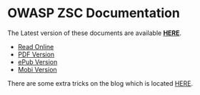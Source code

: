 # OWASP ZSC Documentation
The Latest version of these documents are available **[HERE](https://www.gitbook.com/book/ali-razmjoo/owasp-zsc/details)**.

 * [Read Online](https://ali-razmjoo.gitbooks.io/owasp-zsc/content/)
 * [PDF Version](https://www.gitbook.com/download/pdf/book/ali-razmjoo/owasp-zsc)
 * [ePub Version](https://www.gitbook.com/download/epub/book/ali-razmjoo/owasp-zsc)
 * [Mobi Version](https://www.gitbook.com/download/mobi/book/ali-razmjoo/owasp-zsc)

There are some extra tricks on the blog which is located [HERE](http://zsc.z3r0d4y.com/blog/archives).